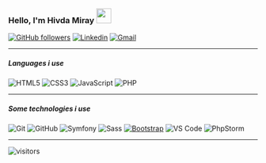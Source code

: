 ### Hello, I'm Hivda Miray  <a href="#"><img src="https://media.giphy.com/media/hvRJCLFzcasrR4ia7z/giphy.gif" width="30px"></a>



 
[![GitHub followers](https://img.shields.io/github/followers/miraykaymak.svg?style=social&label=Follow&maxAge=2592000)](https://github.com/miraykaymak)
[![Linkedin](https://img.shields.io/badge/-LinkedIn-222222?style=flat&logo=Linkedin&logoColor=white)](www.linkedin.com/in/hivda-miray-kaymak-6353121a3/)
[![Gmail](https://img.shields.io/badge/-gmail-222222?style=flat&logo=gmail&logoColor=dark-blue)](mailto:miirayazz00@gmail.com)


<hr/>


##### Languages i use

![HTML5](https://img.shields.io/badge/-HTML5-222222?style=flat&logo=html5)
![CSS3](https://img.shields.io/badge/-CSS3-222222?style=flat&logo=css3)
![JavaScript](https://img.shields.io/badge/-JAVASCRİPT-222222?style=flat&logo=javascript)
![PHP](https://img.shields.io/badge/-PHP-222222?style=flat&logo=php)

<hr/>

##### Some technologies i use

![Git](https://img.shields.io/badge/-Git-222222?style=flat&logo=git&logoColor=F05032)
![GitHub](https://img.shields.io/badge/-GitHub-222222?style=flat&logo=github&logoColor=pink)
![Symfony](https://img.shields.io/badge/-Symfony-222222?style=flat&logo=symfony&logoColor=3bb874)
![Sass](https://img.shields.io/badge/-Sass-%23222222?style=flat&logo=sass&logoColor=CC6699)
[![Bootstrap](https://img.shields.io/badge/-Bootstrap-222222?style=flat&logo=bootstrap&link=https://github.com/mehmeteyupoglu/)](https://github.com/mehmeteyupoglu/)
![VS Code](http://img.shields.io/badge/-VS%20Code-222222?style=flat&logo=visual-studio-code&logoColor=007ACC)
![PhpStorm](http://img.shields.io/badge/-PhpStorm-222222?style=flat&logo=phpstorm&logoColor=dba81d)



<hr/>


![visitors](https://visitor-badge.laobi.icu/badge?page_id=miraykaymak)





